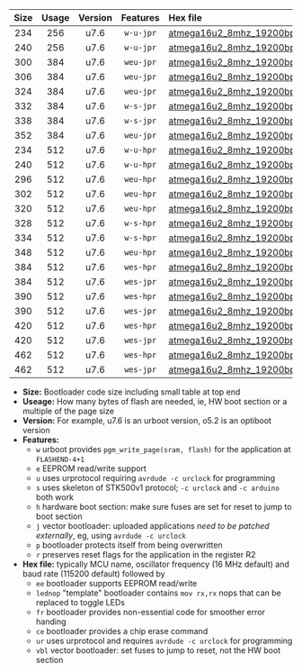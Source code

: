 |Size|Usage|Version|Features|Hex file|
|:-:|:-:|:-:|:-:|:--|
|234|256|u7.6|`w-u-jpr`|[atmega16u2_8mhz_19200bps_ur_vbl.hex](https://raw.githubusercontent.com/stefanrueger/urboot/main//atmega16u2_8mhz_19200bps_ur_vbl.hex)|
|240|256|u7.6|`w-u-jpr`|[atmega16u2_8mhz_19200bps_lednop_ur_vbl.hex](https://raw.githubusercontent.com/stefanrueger/urboot/main//atmega16u2_8mhz_19200bps_lednop_ur_vbl.hex)|
|300|384|u7.6|`weu-jpr`|[atmega16u2_8mhz_19200bps_ee_ur_vbl.hex](https://raw.githubusercontent.com/stefanrueger/urboot/main//atmega16u2_8mhz_19200bps_ee_ur_vbl.hex)|
|306|384|u7.6|`weu-jpr`|[atmega16u2_8mhz_19200bps_ee_lednop_ur_vbl.hex](https://raw.githubusercontent.com/stefanrueger/urboot/main//atmega16u2_8mhz_19200bps_ee_lednop_ur_vbl.hex)|
|324|384|u7.6|`weu-jpr`|[atmega16u2_8mhz_19200bps_ee_lednop_fr_ur_vbl.hex](https://raw.githubusercontent.com/stefanrueger/urboot/main//atmega16u2_8mhz_19200bps_ee_lednop_fr_ur_vbl.hex)|
|332|384|u7.6|`w-s-jpr`|[atmega16u2_8mhz_19200bps_vbl.hex](https://raw.githubusercontent.com/stefanrueger/urboot/main//atmega16u2_8mhz_19200bps_vbl.hex)|
|338|384|u7.6|`w-s-jpr`|[atmega16u2_8mhz_19200bps_lednop_vbl.hex](https://raw.githubusercontent.com/stefanrueger/urboot/main//atmega16u2_8mhz_19200bps_lednop_vbl.hex)|
|352|384|u7.6|`weu-jpr`|[atmega16u2_8mhz_19200bps_ee_lednop_fr_ce_ur_vbl.hex](https://raw.githubusercontent.com/stefanrueger/urboot/main//atmega16u2_8mhz_19200bps_ee_lednop_fr_ce_ur_vbl.hex)|
|234|512|u7.6|`w-u-hpr`|[atmega16u2_8mhz_19200bps_ur.hex](https://raw.githubusercontent.com/stefanrueger/urboot/main//atmega16u2_8mhz_19200bps_ur.hex)|
|240|512|u7.6|`w-u-hpr`|[atmega16u2_8mhz_19200bps_lednop_ur.hex](https://raw.githubusercontent.com/stefanrueger/urboot/main//atmega16u2_8mhz_19200bps_lednop_ur.hex)|
|296|512|u7.6|`weu-hpr`|[atmega16u2_8mhz_19200bps_ee_ur.hex](https://raw.githubusercontent.com/stefanrueger/urboot/main//atmega16u2_8mhz_19200bps_ee_ur.hex)|
|302|512|u7.6|`weu-hpr`|[atmega16u2_8mhz_19200bps_ee_lednop_ur.hex](https://raw.githubusercontent.com/stefanrueger/urboot/main//atmega16u2_8mhz_19200bps_ee_lednop_ur.hex)|
|320|512|u7.6|`weu-hpr`|[atmega16u2_8mhz_19200bps_ee_lednop_fr_ur.hex](https://raw.githubusercontent.com/stefanrueger/urboot/main//atmega16u2_8mhz_19200bps_ee_lednop_fr_ur.hex)|
|328|512|u7.6|`w-s-hpr`|[atmega16u2_8mhz_19200bps.hex](https://raw.githubusercontent.com/stefanrueger/urboot/main//atmega16u2_8mhz_19200bps.hex)|
|334|512|u7.6|`w-s-hpr`|[atmega16u2_8mhz_19200bps_lednop.hex](https://raw.githubusercontent.com/stefanrueger/urboot/main//atmega16u2_8mhz_19200bps_lednop.hex)|
|348|512|u7.6|`weu-hpr`|[atmega16u2_8mhz_19200bps_ee_lednop_fr_ce_ur.hex](https://raw.githubusercontent.com/stefanrueger/urboot/main//atmega16u2_8mhz_19200bps_ee_lednop_fr_ce_ur.hex)|
|384|512|u7.6|`wes-hpr`|[atmega16u2_8mhz_19200bps_ee.hex](https://raw.githubusercontent.com/stefanrueger/urboot/main//atmega16u2_8mhz_19200bps_ee.hex)|
|384|512|u7.6|`wes-jpr`|[atmega16u2_8mhz_19200bps_ee_vbl.hex](https://raw.githubusercontent.com/stefanrueger/urboot/main//atmega16u2_8mhz_19200bps_ee_vbl.hex)|
|390|512|u7.6|`wes-hpr`|[atmega16u2_8mhz_19200bps_ee_lednop.hex](https://raw.githubusercontent.com/stefanrueger/urboot/main//atmega16u2_8mhz_19200bps_ee_lednop.hex)|
|390|512|u7.6|`wes-jpr`|[atmega16u2_8mhz_19200bps_ee_lednop_vbl.hex](https://raw.githubusercontent.com/stefanrueger/urboot/main//atmega16u2_8mhz_19200bps_ee_lednop_vbl.hex)|
|420|512|u7.6|`wes-hpr`|[atmega16u2_8mhz_19200bps_ee_lednop_fr.hex](https://raw.githubusercontent.com/stefanrueger/urboot/main//atmega16u2_8mhz_19200bps_ee_lednop_fr.hex)|
|420|512|u7.6|`wes-jpr`|[atmega16u2_8mhz_19200bps_ee_lednop_fr_vbl.hex](https://raw.githubusercontent.com/stefanrueger/urboot/main//atmega16u2_8mhz_19200bps_ee_lednop_fr_vbl.hex)|
|462|512|u7.6|`wes-hpr`|[atmega16u2_8mhz_19200bps_ee_lednop_fr_ce.hex](https://raw.githubusercontent.com/stefanrueger/urboot/main//atmega16u2_8mhz_19200bps_ee_lednop_fr_ce.hex)|
|462|512|u7.6|`wes-jpr`|[atmega16u2_8mhz_19200bps_ee_lednop_fr_ce_vbl.hex](https://raw.githubusercontent.com/stefanrueger/urboot/main//atmega16u2_8mhz_19200bps_ee_lednop_fr_ce_vbl.hex)|

- **Size:** Bootloader code size including small table at top end
- **Useage:** How many bytes of flash are needed, ie, HW boot section or a multiple of the page size
- **Version:** For example, u7.6 is an urboot version, o5.2 is an optiboot version
- **Features:**
  + `w` urboot provides `pgm_write_page(sram, flash)` for the application at `FLASHEND-4+1`
  + `e` EEPROM read/write support
  + `u` uses urprotocol requiring `avrdude -c urclock` for programming
  + `s` uses skeleton of STK500v1 protocol; `-c urclock` and `-c arduino` both work
  + `h` hardware boot section: make sure fuses are set for reset to jump to boot section
  + `j` vector bootloader: uploaded applications *need to be patched externally*, eg, using `avrdude -c urclock`
  + `p` bootloader protects itself from being overwritten
  + `r` preserves reset flags for the application in the register R2
- **Hex file:** typically MCU name, oscillator frequency (16 MHz default) and baud rate (115200 default) followed by
  + `ee` bootloader supports EEPROM read/write
  + `lednop` "template" bootloader contains `mov rx,rx` nops that can be replaced to toggle LEDs
  + `fr` bootloader provides non-essential code for smoother error handing
  + `ce` bootloader provides a chip erase command
  + `ur` uses urprotocol and requires `avrdude -c urclock` for programming
  + `vbl` vector bootloader: set fuses to jump to reset, not the HW boot section
